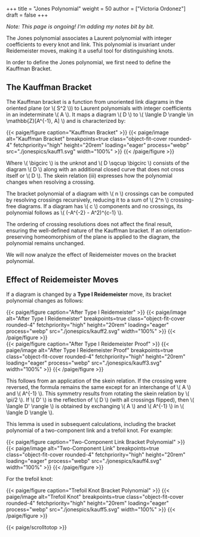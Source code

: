 +++
title = "Jones Polynomial"
weight = 50
author = ["Victoria Ordonez"]
draft = false
+++

<p class="text-center text-muted" style="font-size:0.9rem; margin:0.75rem 0;">
  <em>Note: This page is ongoing! I'm adding my notes bit by bit.</em>
</p>


The Jones polynomial associates a Laurent polynomial with integer coefficients to every knot and link. This polynomial is invariant under Reidemeister moves, making it a useful tool for distinguishing knots.

In order to define the Jones polynomial, we first need to define the Kauffman Bracket.

## The Kauffman Bracket

The Kauffman bracket is a function from unoriented link diagrams in the oriented plane (or \\( S^2 \\)) to Laurent polynomials with integer coefficients in an indeterminate \\( A \\). It maps a diagram \\( D \\) to \\( \langle D \rangle \in \mathbb{Z}[A^{-1}, A] \\) and is characterized by:

<div class="centered_image">
  {{< paige/figure caption="Kauffman Bracket" >}}
  {{< paige/image alt="Kauffman Bracket" breakpoints=true class="object-fit-cover rounded-4" fetchpriority="high" height="20rem" loading="eager" process="webp" src="./jonespics/kauff1.svg" width="100%" >}}
  {{< /paige/figure >}}
</div>

Where \\( \bigcirc \\) is the unknot and \\( D \sqcup \bigcirc \\) consists of the diagram \\( D \\) along with an additional closed curve that does not cross itself or \\( D \\). The skein relation (iii) expresses how the polynomial changes when resolving a crossing.

The bracket polynomial of a diagram with \\( n \\) crossings can be computed by resolving crossings recursively, reducing it to a sum of \\( 2^n \\) crossing-free diagrams. If a diagram has \\( c \\) components and no crossings, its polynomial follows as \\( (-A^{-2} - A^2)^{c-1} \\).

The ordering of crossing resolutions does not affect the final result, ensuring the well-defined nature of the Kauffman bracket. If an orientation-preserving homeomorphism of the plane is applied to the diagram, the polynomial remains unchanged.

We will now analyze the effect of Reidemeister moves on the bracket polynomial.

## Effect of Reidemeister Moves

If a diagram is changed by a **Type I Reidemeister** move, its bracket polynomial changes as follows:

<div class="centered_image">
  {{< paige/figure caption="After Type I Reidemeister" >}}
  {{< paige/image alt="After Type I Reidemeister" breakpoints=true class="object-fit-cover rounded-4" fetchpriority="high" height="20rem" loading="eager" process="webp" src="./jonespics/kauff2.svg" width="100%" >}}
  {{< /paige/figure >}}
</div>

<div class="centered_image">
  {{< paige/figure caption="After Type I Reidemeister Proof" >}}
  {{< paige/image alt="After Type I Reidemeister Proof" breakpoints=true class="object-fit-cover rounded-4" fetchpriority="high" height="20rem" loading="eager" process="webp" src="./jonespics/kauff3.svg" width="100%" >}}
  {{< /paige/figure >}}
</div>

This follows from an application of the skein relation. If the crossing were reversed, the formula remains the same except for an interchange of \\( A \\) and \\( A^{-1} \\). This symmetry results from rotating the skein relation by \\( \pi/2 \\). If \\( D' \\) is the reflection of \\( D \\) (with all crossings flipped), then \\( \langle D' \rangle \\) is obtained by exchanging \\( A \\) and \\( A^{-1} \\) in \\( \langle D \rangle \\).

This lemma is used in subsequent calculations, including the bracket polynomial of a two-component link and a trefoil knot. For example:

<div class="centered_image">
  {{< paige/figure caption="Two-Component Link Bracket Polynomial" >}}
  {{< paige/image alt="Two-Component Link" breakpoints=true class="object-fit-cover rounded-4" fetchpriority="high" height="20rem" loading="eager" process="webp" src="./jonespics/kauff4.svg" width="100%" >}}
  {{< /paige/figure >}}
</div>

For the trefoil knot:

<div class="centered_image">
  {{< paige/figure caption="Trefoil Knot Bracket Polynomial" >}}
  {{< paige/image alt="Trefoil Knot" breakpoints=true class="object-fit-cover rounded-4" fetchpriority="high" height="20rem" loading="eager" process="webp" src="./jonespics/kauff5.svg" width="100%" >}}
  {{< /paige/figure >}}
</div>


{{< paige/scrolltotop >}}

